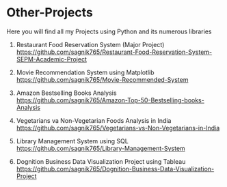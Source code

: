 # Other-Projects
Here you will find all my Projects using Python and its numerous libraries

1. Restaurant Food Reservation System (Major Project)    https://github.com/sagnik765/Restaurant-Food-Reservation-System-SEPM-Academic-Project

2. Movie Recommendation System using Matplotlib      https://github.com/sagnik765/Movie-Recommended-System

3. Amazon Bestselling Books Analysis   https://github.com/sagnik765/Amazon-Top-50-Bestselling-books-Analysis

4. Vegetarians va Non-Vegetarian Foods Analysis in India   https://github.com/sagnik765/Vegetarians-vs-Non-Vegetarians-in-India

5. Library Management System using SQL https://github.com/sagnik765/Library-Management-System

6. Dognition Business Data Visualization Project using Tableau    https://github.com/sagnik765/Dognition-Business-Data-Visualization-Project


